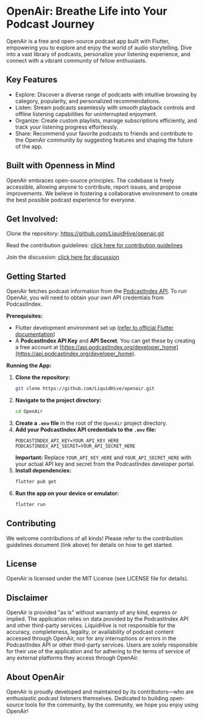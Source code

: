 # OpenAir: Breathe Life into Your Podcast Journey

OpenAir is a free and open-source podcast app built with Flutter, empowering you to explore and enjoy the world of audio storytelling. Dive into a vast library of podcasts, personalize your listening experience, and connect with a vibrant community of fellow enthusiasts.

## Key Features

- Explore: Discover a diverse range of podcasts with intuitive browsing by category, popularity, and personalized recommendations.
- Listen: Stream podcasts seamlessly with smooth playback controls and offline listening capabilities for uninterrupted enjoyment.
- Organize: Create custom playlists, manage subscriptions efficiently, and track your listening progress effortlessly.
- Share: Recommend your favorite podcasts to friends and contribute to the OpenAir community by suggesting features and shaping the future of the app.

## Built with Openness in Mind

OpenAir embraces open-source principles. The codebase is freely accessible, allowing anyone to contribute, report issues, and propose improvements. We believe in fostering a collaborative environment to create the best possible podcast experience for everyone.

## Get Involved:

Clone the repository: https://github.com/LiquidHive/openair.git

Read the contribution guidelines: [click here for contribution guidelines](https://github.com/LiquidHive/openair/blob/main/Contribution%20Guidelines.md)

Join the discussion: [click here for discussion](https://github.com/LiquidHive/openair/discussions)

## Getting Started

OpenAir fetches podcast information from the [PodcastIndex API](https://podcastindex.org/). To run OpenAir, you will need to obtain your own API credentials from PodcastIndex.

**Prerequisites:**

- Flutter development environment set up ([refer to official Flutter documentation](https://docs.flutter.dev/get-started/codelab))
- A **PodcastIndex API Key** and **API Secret**. You can get these by creating a free account at [https://api.podcastindex.org/developer_home](https://api.podcastindex.org/developer_home).

**Running the App:**

1.  **Clone the repository:**
    ```bash
    git clone https://github.com/LiquidHive/openair.git
    ```
2.  **Navigate to the project directory:**
    ```bash
    cd OpenAir
    ```
3.  **Create a `.env` file** in the root of the `OpenAir` project directory.
4.  **Add your PodcastIndex API credentials to the `.env` file:**
    ```env
    PODCASTINDEX_API_KEY=YOUR_API_KEY_HERE
    PODCASTINDEX_API_SECRET=YOUR_API_SECRET_HERE
    ```
    **Important:** Replace `YOUR_API_KEY_HERE` and `YOUR_API_SECRET_HERE` with your actual API key and secret from the PodcastIndex developer portal.
5.  **Install dependencies:**
    ```bash
    flutter pub get
    ```
6.  **Run the app on your device or emulator:**
    ```bash
    flutter run
    ```

## Contributing

We welcome contributions of all kinds! Please refer to the contribution guidelines document (link above) for details on how to get started.

## License

OpenAir is licensed under the MIT License (see LICENSE file for details).

## Disclaimer

OpenAir is provided "as is" without warranty of any kind, express or implied. The application relies on data provided by the PodcastIndex API and other third-party services. LiquidHive is not responsible for the accuracy, completeness, legality, or availability of podcast content accessed through OpenAir, nor for any interruptions or errors in the PodcastIndex API or other third-party services. Users are solely responsible for their use of the application and for adhering to the terms of service of any external platforms they access through OpenAir.

## About OpenAir

OpenAir is proudly developed and maintained by its contributors—who are enthusiastic podcast listeners themselves. Dedicated to building open-source tools for the community, by the community, we hope you enjoy using OpenAir!
